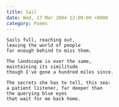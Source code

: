 ```yaml
---
title: Sail
date: Wed, 17 Mar 2004 12:00:00 +0000
category: Poems
---
```


    Sails full, reaching out,  
    leaving the world of people  
    far enough behind to miss them.

    The landscape is ever the same,  
    maintaining its similitude  
    though I've gone a hundred miles since.

    The secrets she has to tell, this sea:  
    a patient listener, far deeper than  
    the querying blue eyes  
    that wait for me back home.


